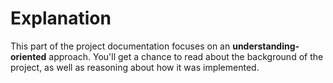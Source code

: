 # Explanation

This part of the project documentation focuses on an
**understanding-oriented** approach. You'll get a
chance to read about the background of the project,
as well as reasoning about how it was implemented.